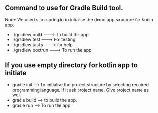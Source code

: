 ## Command to use for Gradle Build tool.

Note: We used start.spring.io to initalise the demo app structure for Kotiln app.

* ./gradlew build         ---> To build the app      
* ./gradlew test          ---> For testing      
* ./gradlew tasks         ---> for help      
* ./gradlew bootrun       ---> To run the app


## If you use empty directory for kotlin app to initiate

* gradle init      --> To initialise the project structure by selecting required programming language. If it ask project name. Give project name as well.
* gradle build     --> to build the app.
* gradle run       --> To run the app.
